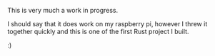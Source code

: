 This is very much a work in progress.

I should say that it does work on my raspberry pi, however I threw it together quickly and this is one of the first Rust project I built.

:)